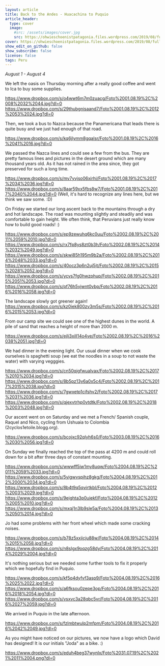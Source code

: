 ```yaml
---
layout: article
title: Back to the Andes - Huacachina to Puquio
article_header:
  type: cover
  image:
    #src: /assets/images/cover.jpg
    src: https://ohwieschoenistpatagonia.files.wordpress.com/2019/08/fullsizerender_ezy-watermark_04-08-2019_07-38-18pm.jpg
cover: https://ohwieschoenistpatagonia.files.wordpress.com/2019/08/fullsizerender_ezy-watermark_04-08-2019_07-38-18pm.jpg
show_edit_on_github: false
show_subscribe: false
license: false
tags: Peru 
---
```


*August 1 - August 4*

We left the oasis on Thursday morning after a really good coffee and went to Ica to buy some supplies.

<!--more-->

https://www.dropbox.com/s/o4wwt6m7m0zuacg/Foto%2001.08.19%2C%2008%2032%2044.jpg?dl=0
https://www.dropbox.com/s/29thubgnisaand7/Foto%2001.08.19%2C%2012%2053%2024.jpg?dl=0

Then, we took a bus to Nazca because the Panamericana that leads there is quite busy and we just had enough of that road.

https://www.dropbox.com/s/kq6jlymm8gqalsr/Foto%2001.08.19%2C%2016%2041%2016.jpg?dl=0

We passed the Nazca lines and could see a few from the bus. They are pretty famous lines and pictures in the desert ground which are many thousand years old. As it has not rained in the area since, they got preserved for such a long time.

https://www.dropbox.com/s/mv7yvjso06xirhi/Foto%2001.08.19%2C%2017%2034%2036.jpg?dl=0
https://www.dropbox.com/s/8aar59xx5fbs8w7/Foto%2001.08.19%2C%2017%2040%2044.jpg?dl=0
(Well, it's hard to recognize any lines here, but we think we saw some. :D)

On Friday we started our long ascent back to the mountains through a dry and hot landscape. The road was mounting slightly and steadily and was comfortable to gain height. We often think, that Peruvians just really know how to build good roads! :)

https://www.dropbox.com/s/ep9zewuhq6kc0uu/Foto%2002.08.19%2C%2011%2059%2010.jpg?dl=0
https://www.dropbox.com/s/rx7fp8ys8zt0b3h/Foto%2002.08.19%2C%2014%2032%2049.jpg?dl=0
https://www.dropbox.com/s/skwi85h195m9b2a/Foto%2002.08.19%2C%2014%2048%2033.jpg?dl=0
https://www.dropbox.com/s/40ocz3p6n2uj5jt/Foto%2002.08.19%2C%2015%2028%2052.jpg?dl=0
https://www.dropbox.com/s/ycvs7fg0hwzphup/Foto%2002.08.19%2C%2015%2051%2053.jpg?dl=0
https://www.dropbox.com/s/pf76h5vjwnt0vbp/Foto%2002.08.19%2C%2016%2016%2058.jpg?dl=0

The landscape slowly got greener again!
https://www.dropbox.com/s/kz0iek800zv3m5s/Foto%2002.08.19%2C%2016%2015%2053.jpg?dl=0

From our camp site we could see one of the highest dunes in the world. A pile of sand that reaches a height of more than 2000 m.

https://www.dropbox.com/s/ejli3xill14o4ve/Foto%2002.08.19%2C%2016%2038%2051.jpg?dl=0

We had dinner in the evening light. Our usual dinner when we cook ourselves is spaghetti soup (we eat the noodles in a soup to not waste the water) with varying vegggies.

https://www.dropbox.com/s/cn50qjgfwualvax/Foto%2002.08.19%2C%2017%2010%2034.jpg?dl=0
https://www.dropbox.com/s/8b5pz13y6a0x5c4/Foto%2002.08.19%2C%2017%2015%2038.jpg?dl=0
https://www.dropbox.com/s/7gwxetp1cifshv2/Foto%2002.08.19%2C%2017%2031%2036.jpg?dl=0
https://www.dropbox.com/s/qjexvtrhp0vtdtk/Foto%2002.08.19%2C%2018%2003%2048.jpg?dl=0

Our ascent went on on Saturday and we met a French/ Spanish couple, Raquel and Nico, cycling from Ushuaia to Colombia (2cyclos1etoile.blogg.org).

https://www.dropbox.com/s/bcojxc92qlyh6s0/Foto%2003.08.19%2C%2016%2030%2056.jpg?dl=0

On Sunday we finally reached the top of the pass at 4200 m and could roll down for a bit after three days of constant mounting.

https://www.dropbox.com/s/wwwff5iw1my8uqw/Foto%2004.08.19%2C%2011%2059%2033.jpg?dl=0
https://www.dropbox.com/s/5yigwvspihz8gkg/Foto%2004.08.19%2C%2012%2000%2034.jpg?dl=0
https://www.dropbox.com/s/8b4t9q5qvirtkbl/Foto%2004.08.19%2C%2012%2003%2029.jpg?dl=0
https://www.dropbox.com/s/9ejghta3p0uiekf/Foto%2004.08.19%2C%2012%2005%2010.jpg?dl=0
https://www.dropbox.com/s/mxqj1n3lb9sle5a/Foto%2004.08.19%2C%2013%2050%2014.jpg?dl=0

Jo had some problems with her front wheel which made some cracking noises.

https://www.dropbox.com/s/b78z5xxjicju88w/Foto%2004.08.19%2C%2014%2015%2058.jpg?dl=0
https://www.dropbox.com/s/n8slgx9oqzg58dy/Foto%2004.08.19%2C%2014%2029%2004.jpg?dl=0

It's nothing serious but we needed some further tools to fix it properly which we hopefully find in Puquio.

https://www.dropbox.com/s/kf5q4dyfvf3asp9/Foto%2004.08.19%2C%2016%2025%2022.jpg?dl=0
https://www.dropbox.com/s/a6fksou0zepe3op/Foto%2004.08.19%2C%2016%2018%2054.jpg?dl=0
https://www.dropbox.com/s/vsxvc3a28qbc5vr/Foto%2004.08.19%2C%2016%2027%2059.jpg?dl=0

We arrived in Puquio in the late afternoon.

https://www.dropbox.com/s/fzlmbtwulp2mfpm/Foto%2004.08.19%2C%2016%2042%2049.jpg?dl=0

As you might have noticed on our pictures, we now have a logo which David has designed! It is our initials "Joda" as a bike. :)

https://www.dropbox.com/s/eduh4beg37wynlx/Foto%2031.07.19%2C%2021%2011%2004.png?dl=0